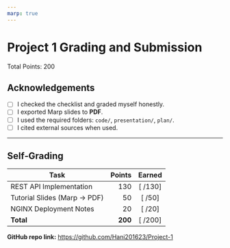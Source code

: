 ```yaml
---
marp: true
---
```


# Project 1 Grading and Submission

Total Points: 200

## Acknowledgements
- [ ] I checked the checklist and graded myself honestly.
- [ ] I exported Marp slides to **PDF**.
- [ ] I used the required folders: `code/`, `presentation/`, `plan/`.
- [ ] I cited external sources when used.

---

## Self‑Grading

| Task                          | Points | Earned |
|------------------------------|-------:|:-----:|
| REST API Implementation      | 130    | [ /130] |
| Tutorial Slides (Marp → PDF) | 50     | [ /50]  |
| NGINX Deployment Notes       | 20     | [ /20]  |
| **Total**                    | **200**| [ /200] |

**GitHub repo link:** https://github.com/Hani201623/Project-1
